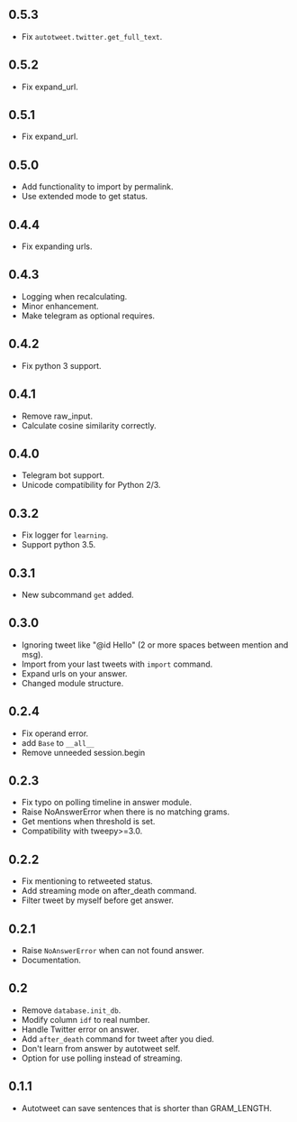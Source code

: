 0.5.3
-----

- Fix `autotweet.twitter.get_full_text`.


0.5.2
-----

- Fix expand_url.


0.5.1
-----

- Fix expand_url.


0.5.0
-----

- Add functionality to import by permalink.
- Use extended mode to get status.


0.4.4
-----

- Fix expanding urls.


0.4.3
-----

- Logging when recalculating.
- Minor enhancement.
- Make telegram as optional requires.


0.4.2
-----

- Fix python 3 support.


0.4.1
-----

- Remove raw_input.
- Calculate cosine similarity correctly.


0.4.0
-----

- Telegram bot support.
- Unicode compatibility for Python 2/3.


0.3.2
-----

- Fix logger for `learning`.
- Support python 3.5.


0.3.1
-----

- New subcommand `get` added.


0.3.0
-----

- Ignoring tweet like "@id  Hello" (2 or more spaces between mention and msg).
- Import from your last tweets with `import` command.
- Expand urls on your answer.
- Changed module structure.


0.2.4
-----

- Fix operand error.
- add `Base` to `__all__`
- Remove unneeded session.begin


0.2.3
-----

- Fix typo on polling timeline in answer module.
- Raise NoAnswerError when there is no matching grams.
- Get mentions when threshold is set.
- Compatibility with tweepy>=3.0.


0.2.2
-----

- Fix mentioning to retweeted status.
- Add streaming mode on after_death command.
- Filter tweet by myself before get answer.


0.2.1
-----

- Raise `NoAnswerError` when can not found answer.
- Documentation.


0.2
---

- Remove `database.init_db`.
- Modify column `idf` to real number.
- Handle Twitter error on answer.
- Add `after_death` command for tweet after you died.
- Don't learn from answer by autotweet self.
- Option for use polling instead of streaming.

0.1.1
-----

- Autotweet can save sentences that is shorter than GRAM_LENGTH.
